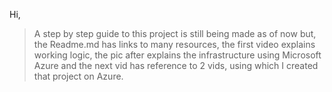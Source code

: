 Hi,
>A step by step guide to this project is still being made as of now but, the Readme.md has links to many resources, the first video explains working logic, the pic after explains the infrastructure using Microsoft Azure and the next vid has reference to 2 vids, using which I created that project on Azure.





